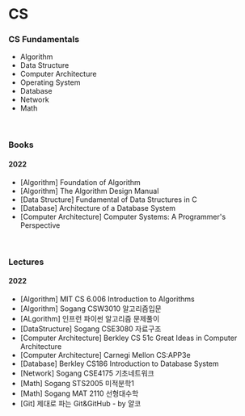 # CS

### CS Fundamentals
   - Algorithm
   - Data Structure
   - Computer Architecture
   - Operating System
   - Database
   - Network
   - Math

<br>

### Books
#### 2022
   - [Algorithm] Foundation of Algorithm
   - [Algorithm] The Algorithm Design Manual
   - [Data Structure] Fundamental of Data Structures in C
   - [Database] Architecture of a Database System
   - [Computer Architecture] Computer Systems: A Programmer's Perspective

<br>

### Lectures
#### 2022
   - [Algorithm] MIT CS 6.006 Introduction to Algorithms
   - [Algorithm] Sogang CSW3010 알고리즘입문
   - [ALgorithm] 인프런 파이썬 알고리즘 문제풀이
   - [DataStructure] Sogang CSE3080 자료구조
   - [Computer Architecture] Berkley CS 51c Great Ideas in Computer Architecture
   - [Computer Architecture] Carnegi Mellon CS:APP3e
   - [Database] Berkley CS186 Introduction to Database System
   - [Network] Sogang CSE4175 기초네트워크
   - [Math] Sogang STS2005 미적분학1
   - [Math] Sogang MAT 2110 선형대수학
   - [Git] 제대로 파는 Git&GitHub - by 얄코
